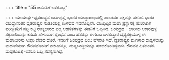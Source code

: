 +++
title = "55 ಜನಪತಿಗೆ ಬಳಿಕೊಬ್ಬ"

+++
ಯುಯುತ್ಸು-ಧೃತರಾಷ್ಟ್ರನ ದಾಸೀಪುತ್ರ, ಭಾರತ ಯುದ್ಧಾರಂಭದಲ್ಲಿ ಪಾಂಡವರ ಪಕ್ಷವನ್ನು ಸೇರಿದ. ಭಾರತ ಯುದ್ಧಾನಂತರ ಧೃತರಾಷ್ಟ್ರನ ಸಂತತಿಯಲ್ಲಿ ಉಳಿದವ ಇವನೊಬ್ಬನೇ. ಯುಧಿಷ್ಠಿರ ಮಹಾ ಪ್ರಸ್ಥಾನಕ್ಕೆ ಹೊರಟಾಗ ಪರೀಕ್ಷಿತನಿಗೆ ಪಟ್ಟ ಕಟ್ಟಿ ರಾಜ್ಯಭಾರದ ಎಲ್ಲ ಆಡಳಿತಗಳನ್ನು ಈತನಿಗೆ ಒಪ್ಪಿಸಿದ.                         ಜಯದ್ರಥ - ಭಾರಿಯ ಆಕಾರವುಳ್ಳ ಶಕ್ತಿಶಾಲಿಯನ್ನು ಕುರಿತು ಹೇಳುವಾಗ ಸೈಂಧವ ಎಂಬ ಹೆಸರನ್ನು ಈಗಲೂ ಬಳಸುತ್ತಾರೆ ದೈತ್ಯಶಕ್ತಿಯುಳ್ಳ ಈ ಮಹಾವೀರನು ಸಿಂಧು ದೇಶದ ದೊರೆ. ಇವನಿಗೆ ಜಯದ್ರಥ ಎಂಬ ಹೆಸರೂ ಇದೆ. ಧೃತರಾಷ್ಟ್ರನ ಮಗಳಾದ ದುಶ್ಯಳೆಯನ್ನು ಮದುವೆಯಾಗಿ ಕೌರವನೊಂದಿಗೆ ನಚಿಟನನ್ನೂ, ದುಷ್ಟಬುದ್ಧಿಯನ್ನೂ ಹಂಚಿಕೊಂಡಿದ್ದವನು. ಕೌರವನ ಹಿತಚಿಂತಕ. ದುಷ್ಟಕೂಟಕ್ಕೆ ಇವನೂ ಒಬ್ಬ ಸದಸ್ಯನಾಗಿದ್ದ.